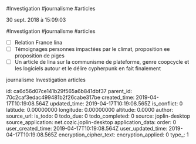 #Investigation
#journalisme
#articles

30 sept. 2018 à 15:09:03

\#Investigation \#journalisme \#articles

-   ☐ Relation France lina
-   ☐ Témoignages personnes impactées par le climat, proposition ee
    proposition de piges
-   ☐ Un article de lina sur la communisme de plateforme, genre
    coopcycle et les logiciels autour et le délire cypherpunk en fait
    finalement

journalisme Investigation articles


id: ca6d56d07ce141b29f565a6b841dbf37
parent_id: 70c2caf3edac499481b2f26cabe317be
created_time: 2019-04-17T10:19:08.564Z
updated_time: 2019-04-17T10:19:08.565Z
is_conflict: 0
latitude: 0.00000000
longitude: 0.00000000
altitude: 0.0000
author: 
source_url: 
is_todo: 0
todo_due: 0
todo_completed: 0
source: joplin-desktop
source_application: net.cozic.joplin-desktop
application_data: 
order: 0
user_created_time: 2019-04-17T10:19:08.564Z
user_updated_time: 2019-04-17T10:19:08.565Z
encryption_cipher_text: 
encryption_applied: 0
type_: 1